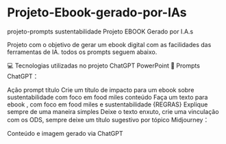 # Projeto-Ebook-gerado-por-IAs
projeto-prompts sustentabilidade
Projeto EBOOK Gerado por I.A.s

Projeto com o objetivo de gerar um ebook digital com as facilidades das ferramentas de IA. todos os prompts seguem abaixo.

💻 Tecnologias utilizadas no projeto
ChatGPT
PowerPoint
🧠 Prompts
ChatGPT：

Ação	prompt
título	Crie um título de impacto para um ebook sobre sustentabilidade com foco em food miles
conteúdo	Faça um texto para ebook , com foco em food miles e sustentabilidade  {REGRAS} Explique sempre de uma maneira simples Deixe o texto enxuto, crie uma vinculação com os ODS, sempre deixe um título sugestivo por tópico
Midjourney：

Conteúdo e imagem gerado via ChatGPT
